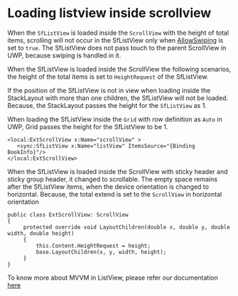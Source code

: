 # Loading listview inside scrollview

When the `SfListView` is loaded inside the `ScrollView` with the height of total items, scrolling will not occur in the SfListView only when [AllowSwiping](https://help.syncfusion.com/cr/cref_files/xamarin/Syncfusion.SfListView.XForms~Syncfusion.ListView.XForms.SfListView~AllowSwiping.html) is set to `true`. The SfListView does not pass touch to the parent ScrollView in UWP, because swiping is handled in it.

When the SfListView is loaded inside the ScrollView the following scenarios, the height of the total items is set to `HeightRequest` of the SfListView.

If the position of the SfListView is not in view when loading inside the StackLayout with more than one children, the SfListView will not be loaded. Because, the StackLayout passes the height for the `SfListView` as 1.

When loading the SfListView inside the `Grid` with row definition as `Auto` in UWP, Grid passes the height for the SfListView to be 1.

```
<local:ExtScrollView x:Name="scrollView" >
   <sync:SfListView x:Name="listView" ItemsSource="{Binding BookInfo}"/>
</local:ExtScrollView>
```
When the SfListView is loaded inside the ScrollView with sticky header and sticky group header, it changed to scrollable. The empty space remains after the SfListView items, when the device orientation is changed to horizontal. Because, the total extend is set to the `ScrollView` in horizontal orientation

```
public class ExtScrollView: ScrollView
{    
     protected override void LayoutChildren(double x, double y, double width, double height)
     {
         this.Content.HeightRequest = height;
         base.LayoutChildren(x, y, width, height);
     }
}
```

To know more about MVVM in ListView, please refer our documentation [here](https://help.syncfusion.com/xamarin/sflistview/mvvm)